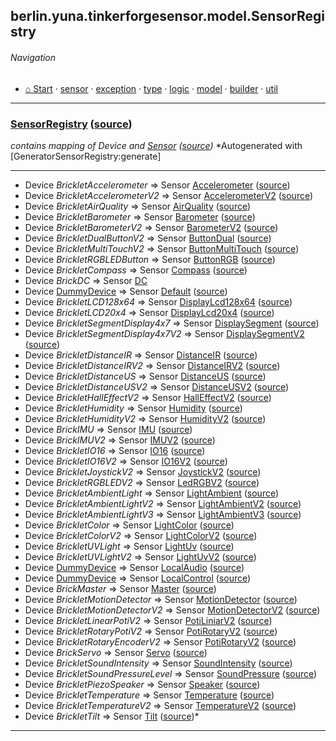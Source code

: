 ## berlin.yuna.tinkerforgesensor.model.SensorRegistry
###### Navigation
* [⌂ Start](https://github.com/YunaBraska/tinkerforge-sensor/blob/master/readmeDoc/README.md) · [sensor](https://github.com/YunaBraska/tinkerforge-sensor/blob/master/readmeDoc/berlin/yuna/tinkerforgesensor/model/sensor/README.md) · [exception](https://github.com/YunaBraska/tinkerforge-sensor/blob/master/readmeDoc/berlin/yuna/tinkerforgesensor/model/exception/README.md) · [type](https://github.com/YunaBraska/tinkerforge-sensor/blob/master/readmeDoc/berlin/yuna/tinkerforgesensor/model/type/README.md) · [logic](https://github.com/YunaBraska/tinkerforge-sensor/blob/master/readmeDoc/berlin/yuna/tinkerforgesensor/logic/README.md) · [model](https://github.com/YunaBraska/tinkerforge-sensor/blob/master/readmeDoc/berlin/yuna/tinkerforgesensor/model/README.md) · [builder](https://github.com/YunaBraska/tinkerforge-sensor/blob/master/readmeDoc/berlin/yuna/tinkerforgesensor/model/builder/README.md) · [util](https://github.com/YunaBraska/tinkerforge-sensor/blob/master/readmeDoc/berlin/yuna/tinkerforgesensor/util/README.md)

---
### [SensorRegistry](https://github.com/YunaBraska/tinkerforge-sensor/blob/master/readmeDoc/berlin/yuna/tinkerforgesensor/model/SensorRegistry.md) ([source](https://github.com/YunaBraska/tinkerforge-sensor/blob/master/src/main/java/berlin/yuna/tinkerforgesensor/model/SensorRegistry.java))
 *contains mapping of *Device* and [Sensor](https://github.com/YunaBraska/tinkerforge-sensor/blob/master/readmeDoc/berlin/yuna/tinkerforgesensor/model/sensor/Sensor.md) ([source](https://github.com/YunaBraska/tinkerforge-sensor/blob/master/src/main/java/berlin/yuna/tinkerforgesensor/model/sensor/Sensor.java))*
 *Autogenerated with [GeneratorSensorRegistry:generate] 

--- 
* Device *BrickletAccelerometer* => Sensor [Accelerometer](https://github.com/YunaBraska/tinkerforge-sensor/blob/master/readmeDoc/berlin/yuna/tinkerforgesensor/model/sensor/Accelerometer.md) ([source](https://github.com/YunaBraska/tinkerforge-sensor/blob/master/src/main/java/berlin/yuna/tinkerforgesensor/model/sensor/Accelerometer.java))
 * Device *BrickletAccelerometerV2* => Sensor [AccelerometerV2](https://github.com/YunaBraska/tinkerforge-sensor/blob/master/readmeDoc/berlin/yuna/tinkerforgesensor/model/sensor/AccelerometerV2.md) ([source](https://github.com/YunaBraska/tinkerforge-sensor/blob/master/src/main/java/berlin/yuna/tinkerforgesensor/model/sensor/AccelerometerV2.java))
 * Device *BrickletAirQuality* => Sensor [AirQuality](https://github.com/YunaBraska/tinkerforge-sensor/blob/master/readmeDoc/berlin/yuna/tinkerforgesensor/model/sensor/AirQuality.md) ([source](https://github.com/YunaBraska/tinkerforge-sensor/blob/master/src/main/java/berlin/yuna/tinkerforgesensor/model/sensor/AirQuality.java))
 * Device *BrickletBarometer* => Sensor [Barometer](https://github.com/YunaBraska/tinkerforge-sensor/blob/master/readmeDoc/berlin/yuna/tinkerforgesensor/model/sensor/Barometer.md) ([source](https://github.com/YunaBraska/tinkerforge-sensor/blob/master/src/main/java/berlin/yuna/tinkerforgesensor/model/sensor/Barometer.java))
 * Device *BrickletBarometerV2* => Sensor [BarometerV2](https://github.com/YunaBraska/tinkerforge-sensor/blob/master/readmeDoc/berlin/yuna/tinkerforgesensor/model/sensor/BarometerV2.md) ([source](https://github.com/YunaBraska/tinkerforge-sensor/blob/master/src/main/java/berlin/yuna/tinkerforgesensor/model/sensor/BarometerV2.java))
 * Device *BrickletDualButtonV2* => Sensor [ButtonDual](https://github.com/YunaBraska/tinkerforge-sensor/blob/master/readmeDoc/berlin/yuna/tinkerforgesensor/model/sensor/ButtonDual.md) ([source](https://github.com/YunaBraska/tinkerforge-sensor/blob/master/src/main/java/berlin/yuna/tinkerforgesensor/model/sensor/ButtonDual.java))
 * Device *BrickletMultiTouchV2* => Sensor [ButtonMultiTouch](https://github.com/YunaBraska/tinkerforge-sensor/blob/master/readmeDoc/berlin/yuna/tinkerforgesensor/model/sensor/ButtonMultiTouch.md) ([source](https://github.com/YunaBraska/tinkerforge-sensor/blob/master/src/main/java/berlin/yuna/tinkerforgesensor/model/sensor/ButtonMultiTouch.java))
 * Device *BrickletRGBLEDButton* => Sensor [ButtonRGB](https://github.com/YunaBraska/tinkerforge-sensor/blob/master/readmeDoc/berlin/yuna/tinkerforgesensor/model/sensor/ButtonRGB.md) ([source](https://github.com/YunaBraska/tinkerforge-sensor/blob/master/src/main/java/berlin/yuna/tinkerforgesensor/model/sensor/ButtonRGB.java))
 * Device *BrickletCompass* => Sensor [Compass](https://github.com/YunaBraska/tinkerforge-sensor/blob/master/readmeDoc/berlin/yuna/tinkerforgesensor/model/sensor/Compass.md) ([source](https://github.com/YunaBraska/tinkerforge-sensor/blob/master/src/main/java/berlin/yuna/tinkerforgesensor/model/sensor/Compass.java))
 * Device *BrickDC* => Sensor [DC](https://github.com/YunaBraska/tinkerforge-sensor/blob/master/src/main/java/berlin/yuna/tinkerforgesensor/model/sensor/DC.java)
 * Device [DummyDevice](https://github.com/YunaBraska/tinkerforge-sensor/blob/master/src/main/java/com/tinkerforge/DummyDevice.java) => Sensor [Default](https://github.com/YunaBraska/tinkerforge-sensor/blob/master/readmeDoc/berlin/yuna/tinkerforgesensor/model/sensor/Default.md) ([source](https://github.com/YunaBraska/tinkerforge-sensor/blob/master/src/main/java/berlin/yuna/tinkerforgesensor/model/sensor/Default.java))
 * Device *BrickletLCD128x64* => Sensor [DisplayLcd128x64](https://github.com/YunaBraska/tinkerforge-sensor/blob/master/readmeDoc/berlin/yuna/tinkerforgesensor/model/sensor/DisplayLcd128x64.md) ([source](https://github.com/YunaBraska/tinkerforge-sensor/blob/master/src/main/java/berlin/yuna/tinkerforgesensor/model/sensor/DisplayLcd128x64.java))
 * Device *BrickletLCD20x4* => Sensor [DisplayLcd20x4](https://github.com/YunaBraska/tinkerforge-sensor/blob/master/readmeDoc/berlin/yuna/tinkerforgesensor/model/sensor/DisplayLcd20x4.md) ([source](https://github.com/YunaBraska/tinkerforge-sensor/blob/master/src/main/java/berlin/yuna/tinkerforgesensor/model/sensor/DisplayLcd20x4.java))
 * Device *BrickletSegmentDisplay4x7* => Sensor [DisplaySegment](https://github.com/YunaBraska/tinkerforge-sensor/blob/master/readmeDoc/berlin/yuna/tinkerforgesensor/model/sensor/DisplaySegment.md) ([source](https://github.com/YunaBraska/tinkerforge-sensor/blob/master/src/main/java/berlin/yuna/tinkerforgesensor/model/sensor/DisplaySegment.java))
 * Device *BrickletSegmentDisplay4x7V2* => Sensor [DisplaySegmentV2](https://github.com/YunaBraska/tinkerforge-sensor/blob/master/readmeDoc/berlin/yuna/tinkerforgesensor/model/sensor/DisplaySegmentV2.md) ([source](https://github.com/YunaBraska/tinkerforge-sensor/blob/master/src/main/java/berlin/yuna/tinkerforgesensor/model/sensor/DisplaySegmentV2.java))
 * Device *BrickletDistanceIR* => Sensor [DistanceIR](https://github.com/YunaBraska/tinkerforge-sensor/blob/master/readmeDoc/berlin/yuna/tinkerforgesensor/model/sensor/DistanceIR.md) ([source](https://github.com/YunaBraska/tinkerforge-sensor/blob/master/src/main/java/berlin/yuna/tinkerforgesensor/model/sensor/DistanceIR.java))
 * Device *BrickletDistanceIRV2* => Sensor [DistanceIRV2](https://github.com/YunaBraska/tinkerforge-sensor/blob/master/readmeDoc/berlin/yuna/tinkerforgesensor/model/sensor/DistanceIRV2.md) ([source](https://github.com/YunaBraska/tinkerforge-sensor/blob/master/src/main/java/berlin/yuna/tinkerforgesensor/model/sensor/DistanceIRV2.java))
 * Device *BrickletDistanceUS* => Sensor [DistanceUS](https://github.com/YunaBraska/tinkerforge-sensor/blob/master/readmeDoc/berlin/yuna/tinkerforgesensor/model/sensor/DistanceUS.md) ([source](https://github.com/YunaBraska/tinkerforge-sensor/blob/master/src/main/java/berlin/yuna/tinkerforgesensor/model/sensor/DistanceUS.java))
 * Device *BrickletDistanceUSV2* => Sensor [DistanceUSV2](https://github.com/YunaBraska/tinkerforge-sensor/blob/master/readmeDoc/berlin/yuna/tinkerforgesensor/model/sensor/DistanceUSV2.md) ([source](https://github.com/YunaBraska/tinkerforge-sensor/blob/master/src/main/java/berlin/yuna/tinkerforgesensor/model/sensor/DistanceUSV2.java))
 * Device *BrickletHallEffectV2* => Sensor [HallEffectV2](https://github.com/YunaBraska/tinkerforge-sensor/blob/master/readmeDoc/berlin/yuna/tinkerforgesensor/model/sensor/HallEffectV2.md) ([source](https://github.com/YunaBraska/tinkerforge-sensor/blob/master/src/main/java/berlin/yuna/tinkerforgesensor/model/sensor/HallEffectV2.java))
 * Device *BrickletHumidity* => Sensor [Humidity](https://github.com/YunaBraska/tinkerforge-sensor/blob/master/readmeDoc/berlin/yuna/tinkerforgesensor/model/sensor/Humidity.md) ([source](https://github.com/YunaBraska/tinkerforge-sensor/blob/master/src/main/java/berlin/yuna/tinkerforgesensor/model/sensor/Humidity.java))
 * Device *BrickletHumidityV2* => Sensor [HumidityV2](https://github.com/YunaBraska/tinkerforge-sensor/blob/master/readmeDoc/berlin/yuna/tinkerforgesensor/model/sensor/HumidityV2.md) ([source](https://github.com/YunaBraska/tinkerforge-sensor/blob/master/src/main/java/berlin/yuna/tinkerforgesensor/model/sensor/HumidityV2.java))
 * Device *BrickIMU* => Sensor [IMU](https://github.com/YunaBraska/tinkerforge-sensor/blob/master/readmeDoc/berlin/yuna/tinkerforgesensor/model/sensor/IMU.md) ([source](https://github.com/YunaBraska/tinkerforge-sensor/blob/master/src/main/java/berlin/yuna/tinkerforgesensor/model/sensor/IMU.java))
 * Device *BrickIMUV2* => Sensor [IMUV2](https://github.com/YunaBraska/tinkerforge-sensor/blob/master/readmeDoc/berlin/yuna/tinkerforgesensor/model/sensor/IMUV2.md) ([source](https://github.com/YunaBraska/tinkerforge-sensor/blob/master/src/main/java/berlin/yuna/tinkerforgesensor/model/sensor/IMUV2.java))
 * Device *BrickletIO16* => Sensor [IO16](https://github.com/YunaBraska/tinkerforge-sensor/blob/master/readmeDoc/berlin/yuna/tinkerforgesensor/model/sensor/IO16.md) ([source](https://github.com/YunaBraska/tinkerforge-sensor/blob/master/src/main/java/berlin/yuna/tinkerforgesensor/model/sensor/IO16.java))
 * Device *BrickletIO16V2* => Sensor [IO16V2](https://github.com/YunaBraska/tinkerforge-sensor/blob/master/readmeDoc/berlin/yuna/tinkerforgesensor/model/sensor/IO16V2.md) ([source](https://github.com/YunaBraska/tinkerforge-sensor/blob/master/src/main/java/berlin/yuna/tinkerforgesensor/model/sensor/IO16V2.java))
 * Device *BrickletJoystickV2* => Sensor [JoystickV2](https://github.com/YunaBraska/tinkerforge-sensor/blob/master/readmeDoc/berlin/yuna/tinkerforgesensor/model/sensor/JoystickV2.md) ([source](https://github.com/YunaBraska/tinkerforge-sensor/blob/master/src/main/java/berlin/yuna/tinkerforgesensor/model/sensor/JoystickV2.java))
 * Device *BrickletRGBLEDV2* => Sensor [LedRGBV2](https://github.com/YunaBraska/tinkerforge-sensor/blob/master/readmeDoc/berlin/yuna/tinkerforgesensor/model/sensor/LedRGBV2.md) ([source](https://github.com/YunaBraska/tinkerforge-sensor/blob/master/src/main/java/berlin/yuna/tinkerforgesensor/model/sensor/LedRGBV2.java))
 * Device *BrickletAmbientLight* => Sensor [LightAmbient](https://github.com/YunaBraska/tinkerforge-sensor/blob/master/readmeDoc/berlin/yuna/tinkerforgesensor/model/sensor/LightAmbient.md) ([source](https://github.com/YunaBraska/tinkerforge-sensor/blob/master/src/main/java/berlin/yuna/tinkerforgesensor/model/sensor/LightAmbient.java))
 * Device *BrickletAmbientLightV2* => Sensor [LightAmbientV2](https://github.com/YunaBraska/tinkerforge-sensor/blob/master/readmeDoc/berlin/yuna/tinkerforgesensor/model/sensor/LightAmbientV2.md) ([source](https://github.com/YunaBraska/tinkerforge-sensor/blob/master/src/main/java/berlin/yuna/tinkerforgesensor/model/sensor/LightAmbientV2.java))
 * Device *BrickletAmbientLightV3* => Sensor [LightAmbientV3](https://github.com/YunaBraska/tinkerforge-sensor/blob/master/readmeDoc/berlin/yuna/tinkerforgesensor/model/sensor/LightAmbientV3.md) ([source](https://github.com/YunaBraska/tinkerforge-sensor/blob/master/src/main/java/berlin/yuna/tinkerforgesensor/model/sensor/LightAmbientV3.java))
 * Device *BrickletColor* => Sensor [LightColor](https://github.com/YunaBraska/tinkerforge-sensor/blob/master/readmeDoc/berlin/yuna/tinkerforgesensor/model/sensor/LightColor.md) ([source](https://github.com/YunaBraska/tinkerforge-sensor/blob/master/src/main/java/berlin/yuna/tinkerforgesensor/model/sensor/LightColor.java))
 * Device *BrickletColorV2* => Sensor [LightColorV2](https://github.com/YunaBraska/tinkerforge-sensor/blob/master/readmeDoc/berlin/yuna/tinkerforgesensor/model/sensor/LightColorV2.md) ([source](https://github.com/YunaBraska/tinkerforge-sensor/blob/master/src/main/java/berlin/yuna/tinkerforgesensor/model/sensor/LightColorV2.java))
 * Device *BrickletUVLight* => Sensor [LightUv](https://github.com/YunaBraska/tinkerforge-sensor/blob/master/readmeDoc/berlin/yuna/tinkerforgesensor/model/sensor/LightUv.md) ([source](https://github.com/YunaBraska/tinkerforge-sensor/blob/master/src/main/java/berlin/yuna/tinkerforgesensor/model/sensor/LightUv.java))
 * Device *BrickletUVLightV2* => Sensor [LightUvV2](https://github.com/YunaBraska/tinkerforge-sensor/blob/master/readmeDoc/berlin/yuna/tinkerforgesensor/model/sensor/LightUvV2.md) ([source](https://github.com/YunaBraska/tinkerforge-sensor/blob/master/src/main/java/berlin/yuna/tinkerforgesensor/model/sensor/LightUvV2.java))
 * Device [DummyDevice](https://github.com/YunaBraska/tinkerforge-sensor/blob/master/src/main/java/com/tinkerforge/DummyDevice.java) => Sensor [LocalAudio](https://github.com/YunaBraska/tinkerforge-sensor/blob/master/readmeDoc/berlin/yuna/tinkerforgesensor/model/sensor/LocalAudio.md) ([source](https://github.com/YunaBraska/tinkerforge-sensor/blob/master/src/main/java/berlin/yuna/tinkerforgesensor/model/sensor/LocalAudio.java))
 * Device [DummyDevice](https://github.com/YunaBraska/tinkerforge-sensor/blob/master/src/main/java/com/tinkerforge/DummyDevice.java) => Sensor [LocalControl](https://github.com/YunaBraska/tinkerforge-sensor/blob/master/readmeDoc/berlin/yuna/tinkerforgesensor/model/sensor/LocalControl.md) ([source](https://github.com/YunaBraska/tinkerforge-sensor/blob/master/src/main/java/berlin/yuna/tinkerforgesensor/model/sensor/LocalControl.java))
 * Device *BrickMaster* => Sensor [Master](https://github.com/YunaBraska/tinkerforge-sensor/blob/master/readmeDoc/berlin/yuna/tinkerforgesensor/model/sensor/Master.md) ([source](https://github.com/YunaBraska/tinkerforge-sensor/blob/master/src/main/java/berlin/yuna/tinkerforgesensor/model/sensor/Master.java))
 * Device *BrickletMotionDetector* => Sensor [MotionDetector](https://github.com/YunaBraska/tinkerforge-sensor/blob/master/readmeDoc/berlin/yuna/tinkerforgesensor/model/sensor/MotionDetector.md) ([source](https://github.com/YunaBraska/tinkerforge-sensor/blob/master/src/main/java/berlin/yuna/tinkerforgesensor/model/sensor/MotionDetector.java))
 * Device *BrickletMotionDetectorV2* => Sensor [MotionDetectorV2](https://github.com/YunaBraska/tinkerforge-sensor/blob/master/readmeDoc/berlin/yuna/tinkerforgesensor/model/sensor/MotionDetectorV2.md) ([source](https://github.com/YunaBraska/tinkerforge-sensor/blob/master/src/main/java/berlin/yuna/tinkerforgesensor/model/sensor/MotionDetectorV2.java))
 * Device *BrickletLinearPotiV2* => Sensor [PotiLiniarV2](https://github.com/YunaBraska/tinkerforge-sensor/blob/master/readmeDoc/berlin/yuna/tinkerforgesensor/model/sensor/PotiLiniarV2.md) ([source](https://github.com/YunaBraska/tinkerforge-sensor/blob/master/src/main/java/berlin/yuna/tinkerforgesensor/model/sensor/PotiLiniarV2.java))
 * Device *BrickletRotaryPotiV2* => Sensor [PotiRotaryV2](https://github.com/YunaBraska/tinkerforge-sensor/blob/master/readmeDoc/berlin/yuna/tinkerforgesensor/model/sensor/PotiRotaryV2.md) ([source](https://github.com/YunaBraska/tinkerforge-sensor/blob/master/src/main/java/berlin/yuna/tinkerforgesensor/model/sensor/PotiRotaryV2.java))
 * Device *BrickletRotaryEncoderV2* => Sensor [PotiRotaryV2](https://github.com/YunaBraska/tinkerforge-sensor/blob/master/readmeDoc/berlin/yuna/tinkerforgesensor/model/sensor/PotiRotaryV2.md) ([source](https://github.com/YunaBraska/tinkerforge-sensor/blob/master/src/main/java/berlin/yuna/tinkerforgesensor/model/sensor/PotiRotaryV2.java))
 * Device *BrickServo* => Sensor [Servo](https://github.com/YunaBraska/tinkerforge-sensor/blob/master/readmeDoc/berlin/yuna/tinkerforgesensor/model/sensor/Servo.md) ([source](https://github.com/YunaBraska/tinkerforge-sensor/blob/master/src/main/java/berlin/yuna/tinkerforgesensor/model/sensor/Servo.java))
 * Device *BrickletSoundIntensity* => Sensor [SoundIntensity](https://github.com/YunaBraska/tinkerforge-sensor/blob/master/readmeDoc/berlin/yuna/tinkerforgesensor/model/sensor/SoundIntensity.md) ([source](https://github.com/YunaBraska/tinkerforge-sensor/blob/master/src/main/java/berlin/yuna/tinkerforgesensor/model/sensor/SoundIntensity.java))
 * Device *BrickletSoundPressureLevel* => Sensor [SoundPressure](https://github.com/YunaBraska/tinkerforge-sensor/blob/master/readmeDoc/berlin/yuna/tinkerforgesensor/model/sensor/SoundPressure.md) ([source](https://github.com/YunaBraska/tinkerforge-sensor/blob/master/src/main/java/berlin/yuna/tinkerforgesensor/model/sensor/SoundPressure.java))
 * Device *BrickletPiezoSpeaker* => Sensor [Speaker](https://github.com/YunaBraska/tinkerforge-sensor/blob/master/readmeDoc/berlin/yuna/tinkerforgesensor/model/sensor/Speaker.md) ([source](https://github.com/YunaBraska/tinkerforge-sensor/blob/master/src/main/java/berlin/yuna/tinkerforgesensor/model/sensor/Speaker.java))
 * Device *BrickletTemperature* => Sensor [Temperature](https://github.com/YunaBraska/tinkerforge-sensor/blob/master/readmeDoc/berlin/yuna/tinkerforgesensor/model/sensor/Temperature.md) ([source](https://github.com/YunaBraska/tinkerforge-sensor/blob/master/src/main/java/berlin/yuna/tinkerforgesensor/model/sensor/Temperature.java))
 * Device *BrickletTemperatureV2* => Sensor [TemperatureV2](https://github.com/YunaBraska/tinkerforge-sensor/blob/master/readmeDoc/berlin/yuna/tinkerforgesensor/model/sensor/TemperatureV2.md) ([source](https://github.com/YunaBraska/tinkerforge-sensor/blob/master/src/main/java/berlin/yuna/tinkerforgesensor/model/sensor/TemperatureV2.java))
 * Device *BrickletTilt* => Sensor [Tilt](https://github.com/YunaBraska/tinkerforge-sensor/blob/master/readmeDoc/berlin/yuna/tinkerforgesensor/model/sensor/Tilt.md) ([source](https://github.com/YunaBraska/tinkerforge-sensor/blob/master/src/main/java/berlin/yuna/tinkerforgesensor/model/sensor/Tilt.java))*

--- 
